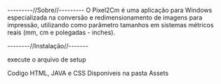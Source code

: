---------//Sobre//---------
O Pixel2Cm é uma aplicação para Windows especializada na conversão e redimensionamento 
de imagens para impressão, utilizando como parâmetro tamanhos em 
sistemas métricos reais (mm, cm e polegadas - inches).


--------//Instalação//-------

 execute o arquivo de setup 

 Codigo HTML, JAVA e CSS Disponiveis na pasta Assets 

